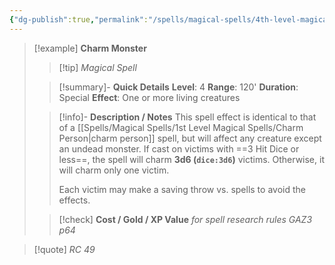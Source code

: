 ```yaml
---
{"dg-publish":true,"permalink":"/spells/magical-spells/4th-level-magical-spells/charm-monster/","tags":["spell"],"noteIcon":""}
---
```


> [!example] **Charm Monster**
> > [!tip] *Magical Spell* 
> 
> > [!summary]- **Quick Details**
> > **Level**: 4
> > **Range**: 120'
> > **Duration**: Special
> > **Effect**: One or more living creatures
>  
>> [!info]- **Description / Notes**
>> This spell effect is identical to that of a [[Spells/Magical Spells/1st Level Magical Spells/Charm Person\|charm person]] spell, but will affect any creature except an undead monster. If cast on victims with ==3 Hit Dice or less==, the spell will charm **3d6 (`dice:3d6`)** victims. Otherwise, it will charm only one victim.
>> 
>> Each victim may make a saving throw vs. spells to avoid the effects. 
>
> > [!check] **Cost / Gold / XP Value** *for spell research rules GAZ3 p64* 

> [!quote] *RC 49*

